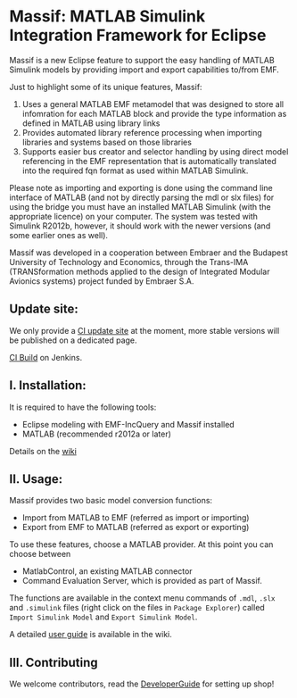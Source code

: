 # Massif: MATLAB Simulink Integration Framework for Eclipse

Massif is a new Eclipse feature to support the easy handling of MATLAB Simulink models by providing import and export capabilities to/from EMF. 

Just to highlight some of its unique features, Massif: 
 1. Uses a general MATLAB EMF metamodel that was designed to store all infomration for each MATLAB block and provide the type information as defined in MATLAB using library links
 1. Provides automated library reference processing when importing libraries and systems based on those libraries
 1. Supports easier bus creator and selector handling by using direct model referencing in the EMF representation that is automatically translated into the required fqn format as used within MATLAB Simulink. 

Please note as importing and exporting is done using the command line interface of MATLAB (and not by directly parsing the mdl or slx files) for using the bridge you must have an installed MATLAB Simulink (with the appropriate licence) on your computer. The system was tested with Simulink R2012b, however, it should work with the newer versions (and some earlier ones as well).

Massif was developed in a cooperation between Embraer and the Budapest University of Technology and Economics, through the Trans-IMA (TRANSformation methods applied to the design of Integrated Modular Avionics systems) project funded by Embraer S.A.

## Update site:

We only provide a [CI update site](https://build.inf.mit.bme.hu/jenkins/job/Massif/lastSuccessfulBuild/artifact/releng/hu.bme.mit.massif.site/target/repository/) at the moment, more stable versions will be published on a dedicated page.

[CI Build](https://build.inf.mit.bme.hu/jenkins/job/Massif/) on Jenkins.

## I. Installation:

It is required to have the following tools:
 * Eclipse modeling with EMF-IncQuery and Massif installed
 * MATLAB (recommended r2012a or later)

Details on the [wiki](https://github.com/FTSRG/massif/wiki/UserGuide#installation)

## II. Usage:

Massif provides two basic model conversion functions:
 * Import from MATLAB to EMF (referred as import or importing)
 * Export from EMF to MATLAB (referred as export or exporting)

To use these features, choose a MATLAB provider. At this point you can choose between
 * MatlabControl, an existing MATLAB connector
 * Command Evaluation Server, which is provided as part of Massif.

The functions are available in the context menu commands of `.mdl`, `.slx` and `.simulink` files (right click on the files in `Package Explorer`) called `Import Simulink Model` and `Export Simulink Model`.

A detailed [user guide](https://github.com/FTSRG/massif/wiki/UserGuide#model-importing-and-exporting) is available in the wiki.

## III. Contributing

We welcome contributors, read the [DeveloperGuide](https://github.com/FTSRG/massif/wiki/DevelopersGuide) for setting up shop!
